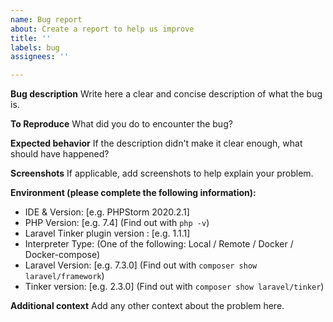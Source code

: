 ```yaml
---
name: Bug report
about: Create a report to help us improve
title: ''
labels: bug
assignees: ''

---
```


**Bug description**
Write here a clear and concise description of what the bug is.

**To Reproduce**
What did you do to encounter the bug?

**Expected behavior**
If the description didn't make it clear enough, what should have happened?

**Screenshots**
If applicable, add screenshots to help explain your problem.

**Environment (please complete the following information):**
 - IDE & Version: [e.g. PHPStorm 2020.2.1]
 - PHP Version: [e.g. 7.4] (Find out with `php -v`)
 - Laravel Tinker plugin version : [e.g. 1.1.1]
 - Interpreter Type: (One of the following: Local / Remote / Docker / Docker-compose)
 - Laravel Version: [e.g. 7.3.0] (Find out with `composer show laravel/framework`)
 - Tinker version: [e.g. 2.3.0] (Find out with `composer show laravel/tinker`)

**Additional context**
Add any other context about the problem here.
